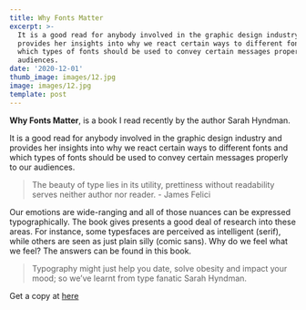 ```yaml
---
title: Why Fonts Matter
excerpt: >-
  It is a good read for anybody involved in the graphic design industry and
  provides her insights into why we react certain ways to different fonts and
  which types of fonts should be used to convey certain messages properly to our
  audiences.
date: '2020-12-01'
thumb_image: images/12.jpg
image: images/12.jpg
template: post
---
```


**Why Fonts Matter**, is a book I read recently by the author Sarah Hyndman.

It is a good read for anybody involved in the graphic design industry and provides her insights into why we react certain ways to different fonts and which types of fonts should be used to convey certain messages properly to our audiences.

> The beauty of type lies in its utility, prettiness without readability serves neither author nor reader. - James Felici

Our emotions are wide-ranging and all of those nuances can be expressed typographically.  The book gives presents a good deal of research into these areas. For instance, some typesfaces are perceived as intelligent (serif), while others are seen as just plain silly (comic sans). Why do we feel what we feel? The answers can be found in this book.

> Typography might just help you date, solve obesity and impact your mood; so we’ve learnt from type fanatic Sarah Hyndman.

Get a copy at [here](https://www.amazon.com/Why-Fonts-Matter-Sarah-Hyndman/dp/1584236310)